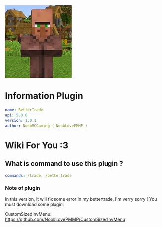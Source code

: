 
<img src="img/bettertrade.jfif"></img>
# Information Plugin
```YAML
name: BetterTrade
api: 5.0.0
version: 1.0.1
author: NoobMCGaming ( NoobLovePMMP )
```
# Wiki For You :3
## What is command to use this plugin ?
```YAML
commands: /trade, /bettertrade
```
### Note of plugin
In this version, it will fix some error in my bettertrade, I'm verry sorry !
You must download some plugin:

CustomSizedInvMenu: <a href="https://github.com/NoobLovePMMP/CustomSizedInvMenu">https://github.com/NoobLovePMMP/CustomSizedInvMenu

